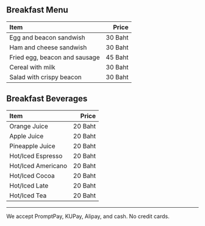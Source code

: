 ## Breakfast Menu

| Item                          |   Price |
| :---------------------------- | ------: |
| Egg and beacon sandwish       | 30 Baht |
| Ham and cheese sandwish       | 30 Baht |
| Fried egg, beacon and sausage | 45 Baht |
| Cereal with milk              | 30 Baht |
| Salad with crispy beacon      | 30 Baht |

## Breakfast Beverages

| Item               |   Price |
| :----------------- | ------: |
| Orange Juice       | 20 Baht |
| Apple Juice        | 20 Baht |
| Pineapple Juice    | 20 Baht |
| Hot/Iced Espresso  | 20 Baht |
| Hot/Iced Americano | 20 Baht |
| Hot/Iced Cocoa     | 20 Baht |
| Hot/Iced Late      | 20 Baht |
| Hot/Iced Tea       | 20 Baht |

---

We accept PromptPay, KUPay, Alipay, and cash. No credit cards.
